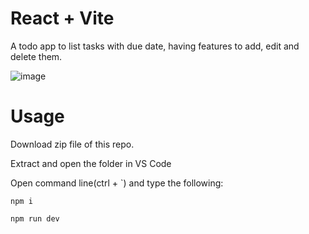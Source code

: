 # React + Vite
A todo app to list tasks with due date, having features to add, edit and delete them.

<!--Currently, two official plugins are available:
 - [@vitejs/plugin-react](https://github.com/vitejs/vite-plugin-react/blob/main/packages/plugin-react/README.md) uses [Babel](https://babeljs.io/) for Fast Refresh
- [@vitejs/plugin-react-swc](https://github.com/vitejs/vite-plugin-react-swc) uses [SWC](https://swc.rs/) for Fast Refresh -->

![image](https://github.com/prashantzzz/ToDo/assets/60565847/8753e4d9-7721-4f67-ae34-c23f8534d50f)


# Usage
Download zip file of this repo.

Extract and open the folder in VS Code

Open command line(ctrl + `) and type the following:

`npm i`

`npm run dev`
